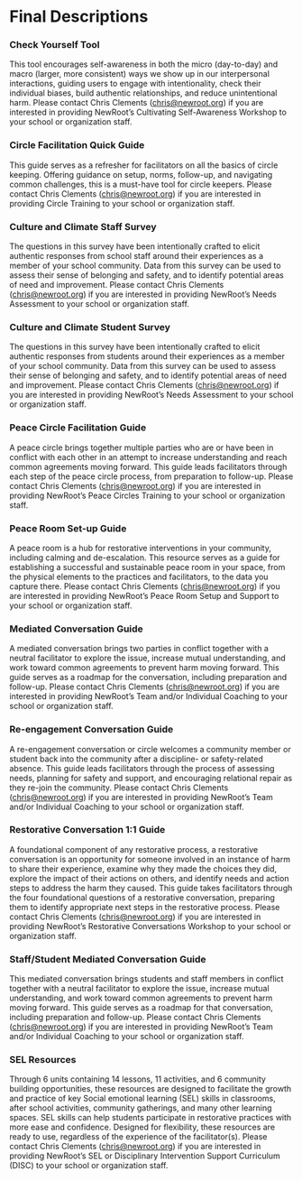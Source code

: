 # Final Descriptions

### Check Yourself Tool
This tool encourages self-awareness in both the micro (day-to-day) and macro (larger, more consistent) ways we show up in our interpersonal interactions, guiding users to engage with intentionality, check their individual biases, build authentic relationships, and reduce unintentional harm. Please contact Chris Clements (chris@newroot.org) if you are interested in providing NewRoot’s Cultivating Self-Awareness Workshop to your school or organization staff.

### Circle Facilitation Quick Guide
This guide serves as a refresher for facilitators on all the basics of circle keeping. Offering guidance on setup, norms, follow-up, and navigating common challenges, this is a must-have tool for circle keepers. Please contact Chris Clements (chris@newroot.org) if you are interested in providing Circle Training to your school or organization staff.

### Culture and Climate Staff Survey
The questions in this survey have been intentionally crafted to elicit authentic responses from school staff around their experiences as a member of your school community. Data from this survey can be used to assess their sense of belonging and safety, and to identify potential areas of need and improvement. Please contact Chris Clements (chris@newroot.org) if you are interested in providing NewRoot’s Needs Assessment to your school or organization staff.

### Culture and Climate Student Survey
The questions in this survey have been intentionally crafted to elicit authentic responses from students around their experiences as a member of your school community. Data from this survey can be used to assess their sense of belonging and safety, and to identify potential areas of need and improvement. Please contact Chris Clements (chris@newroot.org) if you are interested in providing NewRoot’s Needs Assessment to your school or organization staff.

### Peace Circle Facilitation Guide
A peace circle brings together multiple parties who are or have been in conflict with each other in an attempt to increase understanding and reach common agreements moving forward. This guide leads facilitators through each step of the peace circle process, from preparation to follow-up. Please contact Chris Clements (chris@newroot.org) if you are interested in providing NewRoot’s Peace Circles Training to your school or organization staff.

### Peace Room Set-up Guide
A peace room is a hub for restorative interventions in your community, including calming and de-escalation. This resource serves as a guide for establishing a successful and sustainable peace room in your space, from the physical elements to the practices and facilitators, to the data you capture there. Please contact Chris Clements (chris@newroot.org) if you are interested in providing NewRoot’s Peace Room Setup and Support to your school or organization staff.

### Mediated Conversation Guide
A mediated conversation brings two parties in conflict together with a neutral facilitator to explore the issue, increase mutual understanding, and work toward common agreements to prevent harm moving forward. This guide serves as a roadmap for the conversation, including preparation and follow-up. Please contact Chris Clements (chris@newroot.org) if you are interested in providing NewRoot’s Team and/or Individual Coaching to your school or organization staff.

### Re-engagement Conversation Guide
A re-engagement conversation or circle welcomes a community member or student back into the community after a discipline- or safety-related absence. This guide leads facilitators through the process of assessing needs, planning for safety and support, and encouraging relational repair as they re-join the community. Please contact Chris Clements (chris@newroot.org) if you are interested in providing NewRoot’s Team and/or Individual Coaching to your school or organization staff.

### Restorative Conversation 1:1 Guide
A foundational component of any restorative process, a restorative conversation is an opportunity for someone involved in an instance of harm to share their experience, examine why they made the choices they did, explore the impact of their actions on others, and identify needs and action steps to address the harm they caused. This guide takes facilitators through the four foundational questions of a restorative conversation, preparing them to identify appropriate next steps in the restorative process. Please contact Chris Clements (chris@newroot.org) if you are interested in providing NewRoot’s Restorative Conversations Workshop to your school or organization staff.

### Staff/Student Mediated Conversation Guide
This mediated conversation brings students and staff members in conflict together with a neutral facilitator to explore the issue, increase mutual understanding, and work toward common agreements to prevent harm moving forward. This guide serves as a roadmap for that conversation, including preparation and follow-up. Please contact Chris Clements (chris@newroot.org) if you are interested in providing NewRoot’s Team and/or Individual Coaching to your school or organization staff.

### SEL Resources
Through 6 units containing 14 lessons, 11 activities, and 6 community building opportunities, these resources are designed to facilitate the growth and practice of key Social emotional learning (SEL) skills in classrooms, after school activities, community gatherings, and many other learning spaces. SEL skills can help students participate in restorative practices with more ease and confidence. Designed for flexibility, these resources are ready to use, regardless of the experience of the facilitator(s). Please contact Chris Clements (chris@newroot.org) if you are interested in providing NewRoot’s SEL or Disciplinary Intervention Support Curriculum (DISC) to your school or organization staff.
